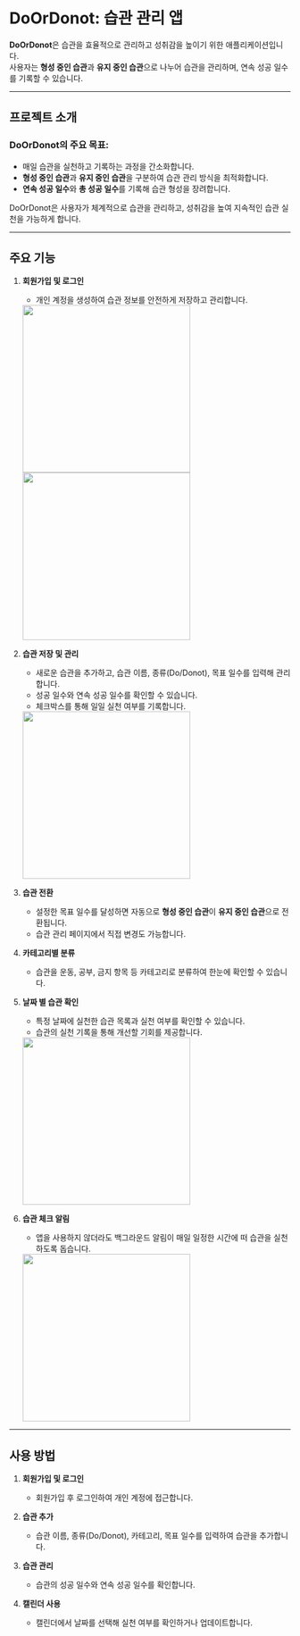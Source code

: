 # DoOrDonot: 습관 관리 앱

**DoOrDonot**은 습관을 효율적으로 관리하고 성취감을 높이기 위한 애플리케이션입니다.  
사용자는 **형성 중인 습관**과 **유지 중인 습관**으로 나누어 습관을 관리하며, 연속 성공 일수를 기록할 수 있습니다.

---
## 프로젝트 소개
### DoOrDonot의 주요 목표:
- 매일 습관을 실천하고 기록하는 과정을 간소화합니다.
- **형성 중인 습관**과 **유지 중인 습관**을 구분하여 습관 관리 방식을 최적화합니다.
- **연속 성공 일수**와 **총 성공 일수**를 기록해 습관 형성을 장려합니다.

DoOrDonot은 사용자가 체계적으로 습관을 관리하고, 성취감을 높여 지속적인 습관 실천을 가능하게 합니다.

---
## 주요 기능
1. **회원가입 및 로그인**
   - 개인 계정을 생성하여 습관 정보를 안전하게 저장하고 관리합니다.
   <img src="https://github.com/user-attachments/assets/8de28c7a-b83f-49dc-926d-d0b00768179d" width="300"/>
   <img src="https://github.com/user-attachments/assets/45f3b78d-d973-48ad-b18e-f76bd498795b" width="300"/>

2. **습관 저장 및 관리**
   - 새로운 습관을 추가하고, 습관 이름, 종류(Do/Donot), 목표 일수를 입력해 관리합니다.
   - 성공 일수와 연속 성공 일수를 확인할 수 있습니다.
   - 체크박스를 통해 일일 실천 여부를 기록합니다.
   <img src="https://github.com/user-attachments/assets/033e6191-604e-40b4-8ca2-dd329a1a2ae2" width="300"/>

3. **습관 전환**
   - 설정한 목표 일수를 달성하면 자동으로 **형성 중인 습관**이 **유지 중인 습관**으로 전환됩니다.
   - 습관 관리 페이지에서 직접 변경도 가능합니다.

4. **카테고리별 분류**
   - 습관을 운동, 공부, 금지 항목 등 카테고리로 분류하여 한눈에 확인할 수 있습니다.

5. **날짜 별 습관 확인**
   - 특정 날짜에 실천한 습관 목록과 실천 여부를 확인할 수 있습니다.
   - 습관의 실천 기록을 통해 개선할 기회를 제공합니다.
   <img src="https://github.com/user-attachments/assets/e8f798b1-091a-444f-b618-1caf0393f59e" width="300"/>

6. **습관 체크 알림**
   - 앱을 사용하지 않더라도 백그라운드 알림이 매일 일정한 시간에 떠 습관을 실천하도록 돕습니다.
   <img src="https://github.com/user-attachments/assets/8413efdc-94c0-4b7f-851f-0d8355ed2108" width="300"/>

---

## 사용 방법
1. **회원가입 및 로그인**
   - 회원가입 후 로그인하여 개인 계정에 접근합니다.

2. **습관 추가**
   - 습관 이름, 종류(Do/Donot), 카테고리, 목표 일수를 입력하여 습관을 추가합니다.

3. **습관 관리**
   - 습관의 성공 일수와 연속 성공 일수를 확인합니다.

4. **캘린더 사용**
   - 캘린더에서 날짜를 선택해 실천 여부를 확인하거나 업데이트합니다. 
